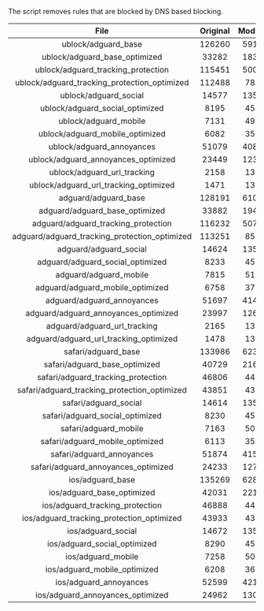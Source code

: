 The script removes rules that are blocked by DNS based blocking.


| File | Original | Modified |
|:----:|:-----:|:-----:|
| ublock/adguard_base | 126260 | 59100 |
| ublock/adguard_base_optimized | 33282 | 18399 |
| ublock/adguard_tracking_protection | 115451 | 50061 |
| ublock/adguard_tracking_protection_optimized | 112488 | 7865 |
| ublock/adguard_social | 14577 | 13510 |
| ublock/adguard_social_optimized | 8195 | 4547 |
| ublock/adguard_mobile | 7131 | 4993 |
| ublock/adguard_mobile_optimized | 6082 | 3565 |
| ublock/adguard_annoyances | 51079 | 40896 |
| ublock/adguard_annoyances_optimized | 23449 | 12345 |
| ublock/adguard_url_tracking | 2158 | 1307 |
| ublock/adguard_url_tracking_optimized | 1471 | 1304 |
| adguard/adguard_base | 128191 | 61083 |
| adguard/adguard_base_optimized | 33882 | 19414 |
| adguard/adguard_tracking_protection | 116232 | 50786 |
| adguard/adguard_tracking_protection_optimized | 113251 | 8577 |
| adguard/adguard_social | 14624 | 13564 |
| adguard/adguard_social_optimized | 8233 | 4590 |
| adguard/adguard_mobile | 7815 | 5173 |
| adguard/adguard_mobile_optimized | 6758 | 3738 |
| adguard/adguard_annoyances | 51697 | 41449 |
| adguard/adguard_annoyances_optimized | 23997 | 12642 |
| adguard/adguard_url_tracking | 2165 | 1314 |
| adguard/adguard_url_tracking_optimized | 1478 | 1311 |
| safari/adguard_base | 133986 | 62353 |
| safari/adguard_base_optimized | 40729 | 21676 |
| safari/adguard_tracking_protection | 46806 | 4482 |
| safari/adguard_tracking_protection_optimized | 43851 | 4340 |
| safari/adguard_social | 14614 | 13548 |
| safari/adguard_social_optimized | 8230 | 4577 |
| safari/adguard_mobile | 7163 | 5029 |
| safari/adguard_mobile_optimized | 6113 | 3595 |
| safari/adguard_annoyances | 51874 | 41550 |
| safari/adguard_annoyances_optimized | 24233 | 12720 |
| ios/adguard_base | 135269 | 62856 |
| ios/adguard_base_optimized | 42031 | 22178 |
| ios/adguard_tracking_protection | 46888 | 4490 |
| ios/adguard_tracking_protection_optimized | 43933 | 4348 |
| ios/adguard_social | 14672 | 13580 |
| ios/adguard_social_optimized | 8290 | 4591 |
| ios/adguard_mobile | 7258 | 5073 |
| ios/adguard_mobile_optimized | 6208 | 3636 |
| ios/adguard_annoyances | 52599 | 42170 |
| ios/adguard_annoyances_optimized | 24962 | 13027 |